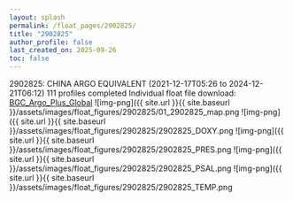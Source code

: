 ```yaml
---
layout: splash
permalink: /float_pages/2902825/
title: "2902825"
author_profile: false
last_created_on: 2025-09-26
toc: false
---
```

 
2902825: CHINA ARGO EQUIVALENT (2021-12-17T05:26 to 2024-12-21T06:12)
111 profiles completed
Individual float file download: [BGC_Argo_Plus_Global](https://ftp.soest.hawaii.edu/bgc_argo_plus/Individual_Floats/outliers_removed/2902825_Sprof_processed.nc)
![img-png]({{ site.url }}{{ site.baseurl }}/assets/images/float_figures/2902825/01_2902825_map.png
![img-png]({{ site.url }}{{ site.baseurl }}/assets/images/float_figures/2902825/2902825_DOXY.png
![img-png]({{ site.url }}{{ site.baseurl }}/assets/images/float_figures/2902825/2902825_PRES.png
![img-png]({{ site.url }}{{ site.baseurl }}/assets/images/float_figures/2902825/2902825_PSAL.png
![img-png]({{ site.url }}{{ site.baseurl }}/assets/images/float_figures/2902825/2902825_TEMP.png
